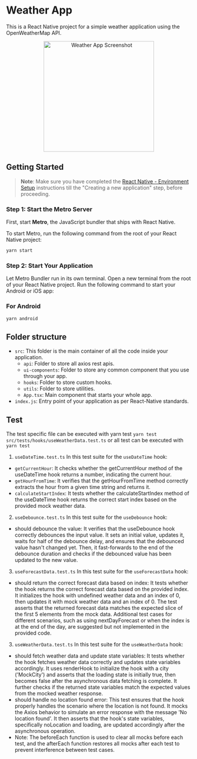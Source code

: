 # Weather App

This is a React Native project for a simple weather application using the OpenWeatherMap API.




<div align="center">
  <img src="https://github.com/Gualberto-Vannini/WeatherApp/assets/22340454/a307d839-c422-47c5-b657-339a56594c70" alt="Weather App Screenshot" width="300"/>
</div>



## Getting Started

> **Note**: Make sure you have completed the [React Native - Environment Setup](https://reactnative.dev/docs/environment-setup) instructions till the "Creating a new application" step, before proceeding.

### Step 1: Start the Metro Server

First, start **Metro**, the JavaScript bundler that ships with React Native.

To start Metro, run the following command from the root of your React Native project:

```bash
yarn start
```

### Step 2: Start Your Application

Let Metro Bundler run in its own terminal. Open a new terminal from the root of your React Native project. Run the following command to start your Android or iOS app:

### For Android

```bash
yarn android
```

## Folder structure
- `src`: This folder is the main container of all the code inside your application.
   - `api`: Folder to store all axios rest apis.
   - `ui-components`: Folder to store any common component that you use through your app.
   - `hooks`: Folder to store custom hooks.
   - `utils`: Folder to store utilities.
   - `App.tsx`: Main component that starts your whole app.
- `index.js`: Entry point of your application as per React-Native standards.



## Test
The test specific file can be executed with yarn test `yarn test src/tests/hooks/useWeatherData.test.ts` or all test can be executed with `yarn test`

1. `useDateTime.test.ts` In this test suite for the `useDateTime` hook:
- `getCurrentHour`: It checks whether the getCurrentHour method of the useDateTime hook returns a number, indicating the current hour.
- `getHourFromTime`: It verifies that the getHourFromTime method correctly extracts the hour from a given time string and returns it.
- `calculateStartIndex`: It tests whether the calculateStartIndex method of the useDateTime hook returns the correct start index based on the provided mock weather data.
2. `useDebounce.test.ts` In this test suite for the `useDebounce` hook:
- should debounce the value: It verifies that the useDebounce hook correctly debounces the input value. It sets an initial value, updates it, waits for half of the debounce delay, and ensures that the debounced value hasn't changed yet. Then, it fast-forwards to the end of the debounce duration and checks if the debounced value has been updated to the new value.
3. `useForecastData.test.ts` In this test suite for the `useForecastData` hook:
- should return the correct forecast data based on index: It tests whether the hook returns the correct forecast data based on the provided index. It initializes the hook with undefined weather data and an index of 0, then updates it with mock weather data and an index of 0. The test asserts that the returned forecast data matches the expected slice of the first 5 elements from the mock data. Additional test cases for different scenarios, such as using nextDayForecast or when the index is at the end of the day, are suggested but not implemented in the provided code.
3. `useWeatherData.test.ts` In this test suite for the `useWeatherData` hook:
- should fetch weather data and update state variables: It tests whether the hook fetches weather data correctly and updates state variables accordingly. It uses renderHook to initialize the hook with a city ('MockCity') and asserts that the loading state is initially true, then becomes false after the asynchronous data fetching is complete. It further checks if the returned state variables match the expected values from the mocked weather response.
- should handle no location found error: This test ensures that the hook properly handles the scenario where the location is not found. It mocks the Axios behavior to simulate an error response with the message 'No location found'. It then asserts that the hook's state variables, specifically noLocation and loading, are updated accordingly after the asynchronous operation.
- Note: The beforeEach function is used to clear all mocks before each test, and the afterEach function restores all mocks after each test to prevent interference between test cases.
